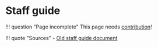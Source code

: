 # Staff guide

!!! question "Page incomplete"
	This page needs [contribution](/contributing)!


!!! quote "Sources"
	- [Old staff guide document](https://docs.google.com/document/d/13R2rAGmjmjQmkOFUsUsg_XYksY6seo7yuHAlbtYDpIQ)